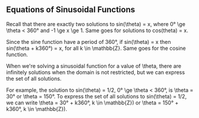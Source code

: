 Equations of Sinusoidal Functions
-------

Recall that there are exactly two solutions to sin(\theta) = x, where 0° \ge \theta < 360° and -1 \ge x \ge 1. Same goes for solutions to cos(theta) = x.

Since the sine function have a period of 360°, if sin(\theta) = x then sin(\theta + k360°) = x, for all k \in \mathbb{Z}. Same goes for the cosine function.

When we're solving a sinusoidal function for a value of \theta, there are infinitely solutions when the domain is not restricted, but we can express the set of all solutions.

For example, the solution to sin(\theta) = 1/2, 0° \ge \theta < 360°, is \theta = 30° or \theta = 150°. To express the set of all solutions to sin(\theta) = 1/2, we can write \theta = 30° + k360°, k \in \mathbb{Z}) or \theta = 150° + k360°, k \in \mathbb{Z}).